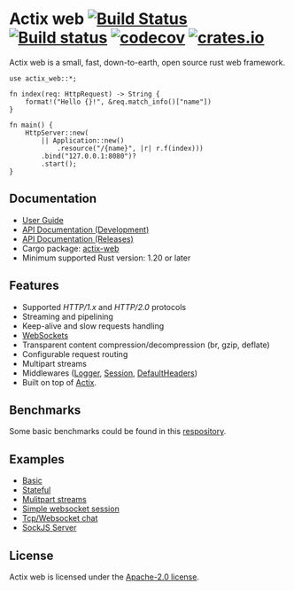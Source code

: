 # Actix web [![Build Status](https://travis-ci.org/actix/actix-web.svg?branch=master)](https://travis-ci.org/actix/actix-web) [![Build status](https://ci.appveyor.com/api/projects/status/kkdb4yce7qhm5w85/branch/master?svg=true)](https://ci.appveyor.com/project/fafhrd91/actix-web-hdy9d/branch/master) [![codecov](https://codecov.io/gh/actix/actix-web/branch/master/graph/badge.svg)](https://codecov.io/gh/actix/actix-web) [![crates.io](http://meritbadge.herokuapp.com/actix-web)](https://crates.io/crates/actix-web)

Actix web is a small, fast, down-to-earth, open source rust web framework.

```rust,ignore
use actix_web::*;

fn index(req: HttpRequest) -> String {
    format!("Hello {}!", &req.match_info()["name"])
}

fn main() {
    HttpServer::new(
        || Application::new()
            .resource("/{name}", |r| r.f(index)))
        .bind("127.0.0.1:8080")?
        .start();
}
```

## Documentation

* [User Guide](http://actix.github.io/actix-web/guide/)
* [API Documentation (Development)](http://actix.github.io/actix-web/actix_web/)
* [API Documentation (Releases)](https://docs.rs/actix-web/)
* Cargo package: [actix-web](https://crates.io/crates/actix-web)
* Minimum supported Rust version: 1.20 or later

## Features

  * Supported *HTTP/1.x* and *HTTP/2.0* protocols
  * Streaming and pipelining
  * Keep-alive and slow requests handling
  * [WebSockets](https://actix.github.io/actix-web/actix_web/ws/index.html)
  * Transparent content compression/decompression (br, gzip, deflate)
  * Configurable request routing
  * Multipart streams
  * Middlewares ([Logger](https://actix.github.io/actix-web/guide/qs_10.html#logging), 
    [Session](https://actix.github.io/actix-web/guide/qs_10.html#user-sessions),
    [DefaultHeaders](https://actix.github.io/actix-web/guide/qs_10.html#default-headers))
  * Built on top of [Actix](https://github.com/actix/actix).

## Benchmarks

Some basic benchmarks could be found in this [respository](https://github.com/fafhrd91/benchmarks).

## Examples

* [Basic](https://github.com/actix/actix-web/tree/master/examples/basic.rs)
* [Stateful](https://github.com/actix/actix-web/tree/master/examples/state.rs)
* [Mulitpart streams](https://github.com/actix/actix-web/tree/master/examples/multipart)
* [Simple websocket session](https://github.com/actix/actix-web/tree/master/examples/websocket.rs)
* [Tcp/Websocket chat](https://github.com/actix/actix-web/tree/master/examples/websocket-chat)
* [SockJS Server](https://github.com/actix/actix-sockjs)

## License

Actix web is licensed under the [Apache-2.0 license](http://opensource.org/licenses/APACHE-2.0).
